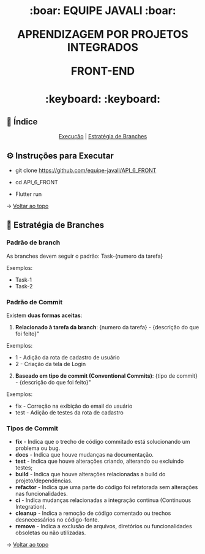 <span id="topo">
<h1 align='center'>
:boar: EQUIPE JAVALI :boar:

APRENDIZAGEM POR PROJETOS INTEGRADOS

FRONT-END
</h1>

<h1 align='center'> :keyboard:  :keyboard: </h1>

## :mag_right: Índice
<p align='center'> <!-- 
    <a href="#telas">Telas e Páginas</a> |
    <a href="#estrutura">Estrutura</a>  |
    <a href="#requisitos">Requisitos</a> |
    <a href="#teste">Teste</a> | -->
    <a href="#execucao">Execução</a> |
    <a href="#estrategia">Estratégia de Branches</a>
</p>

<!-- <span id="telas">

## :bust_in_silhouette: Descrição das Telas e Páginas

→ [Voltar ao topo](#topo)

<span id="estrutura">

## :scroll: Descrição da Estrutura

→ [Voltar ao topo](#topo)

<span id="requisitos">

## :clipboard: Requisitos para a Execução

→ [Voltar ao topo](#topo)

<span id="teste">

## 🧪 Instruções para Testar 

→ [Voltar ao topo](#topo) -->

<span id="execucao">

## :gear: Instruções para Executar 

- git clone https://github.com/equipe-javali/API_6_FRONT

- cd API_6_FRONT

- Flutter run

→ [Voltar ao topo](#topo)

<span id="estrategia">

## :twisted_rightwards_arrows: Estratégia de Branches

### Padrão de branch
As branches devem seguir o padrão: Task-{numero da tarefa}

Exemplos:
- Task-1
- Task-2

### Padrão de Commit
Existem **duas formas aceitas**:  

1. **Relacionado à tarefa da branch**:  {numero da tarefa} - {descrição do que foi feito}"    

Exemplos:
- 1 - Adição da rota de cadastro de usuário
- 2 - Criação da tela de Login

2. **Baseado em tipo de commit (Conventional Commits)**: {tipo de commit} - {descrição do que foi feito}"

Exemplos:
- fix - Correção na exibição do email do usuário
- test - Adição de testes da rota de cadastro

### Tipos de Commit
* **fix** - Indica que o trecho de código commitado está solucionando um problema ou bug.
* **docs** - Indica que houve mudanças na documentação.
* **test** - Indica que houve alterações criando, alterando ou excluindo testes;
* **build** - Indica que houve alterações relacionadas a build do projeto/dependências.
* **refactor** - Indica que uma parte do código foi refatorada sem alterações nas funcionalidades.
* **ci** - Indica mudanças relacionadas a integração contínua (Continuous Integration).
* **cleanup** - Indica a remoção de código comentado ou trechos desnecessários no código-fonte.
* **remove** - Indica a exclusão de arquivos, diretórios ou funcionalidades obsoletas ou não utilizadas.

→ [Voltar ao topo](#topo)
